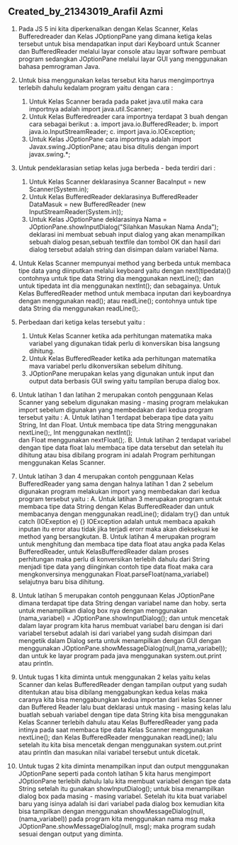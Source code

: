 ## Created_by_21343019_Arafil Azmi
1. Pada JS 5 ini kita diperkenalkan dengan Kelas Scanner, Kelas Bufferedreader dan Kelas JOptionpPane yang dimana ketiga kelas tersebut untuk bisa mendapatkan input      dari Keyboard untuk Scanner dan BufferedReader melalui layar console atau layar software pembuat program sedangkan JOptionPane melalui layar GUI yang menggunakan      bahasa pemrograman Java.

2. Untuk bisa menggunakan kelas tersebut kita harus mengimportnya terlebih dahulu kedalam program yaitu dengan cara :
      1. Untuk Kelas Scanner berada pada paket java.util maka cara importnya adalah import java.util.Scanner;
      2. Untuk Kelas Bufferedreader cara importnya terdapat 3 buah dengan cara sebagai berikut : 
             a. import java.io.BufferedReader;
             b. import java.io.InputStreamReader;
             c. import java.io.IOException;
      3. Untuk Kelas JOptionPane cara importnya adalah import Javax.swing.JOptionPane; atau bisa ditulis dengan import javax.swing.*;

3. Untuk pendeklarasian setiap kelas juga berbeda - beda terdiri dari :
      1. Untuk Kelas Scanner deklarasinya Scanner BacaInput = new Scanner(System.in);
      2. Untuk Kelas BufferedReader deklarasinya BufferedReader DataMasuk = new BufferedReader (new InputStreamReader(System.in));
      3. Untuk Kelas JOptionPane deklarasinya Nama = JOptionPane.showInputDialog("Silahkan Masukan Nama Anda"); deklarasi ini membuat sebuah input dialog yang akan                menampilkan sebuah dialog pesan,sebuah textfile dan tombol OK dan hasil dari dialog tersebut adalah string dan disimpan dalam variabel Nama.

4. Untuk Kelas Scanner mempunyai method yang berbeda untuk membaca tipe data yang diinputkan melalui keyboard yaitu dengan next(tipedata)() contohnya untuk tipe data
   String dia menggunakan nextLine(); dan untuk tipedata int dia menggunakan nextInt(); dan sebagainya.
   Untuk Kelas BufferedReader method untuk membaca inputan dari keyboardnya dengan menggunakan read(); atau readLine(); contohnya untuk tipe data String dia
   menggunakan readLine();.

5. Perbedaan dari ketiga kelas tersebut yaitu :
      1. Untuk Kelas Scanner ketika ada perhitungan matematika maka variabel yang digunakan tidak perlu di konversikan bisa langsung dihitung.
      2. Untuk Kelas BufferedReader ketika ada perhitungan matematika mava variabel perlu dikonversikan sebelum dihitung.
      3. JOptionPane merupakan kelas yang digunakan untuk input dan output data berbasis GUI swing yaitu tampilan berupa dialog box.
 
6. Untuk latihan 1 dan latihan 2 merupakan contoh penggunaan Kelas Scanner yang sebelum digunakan masing - masing program melakukan import sebelum digunakan yang          membedakan dari kedua program tersebut yaitu :
      A. Untuk latihan 1 terdapat beberapa tipe data yaitu String, Int dan Float. Untuk membaca tipe data String menggunakan nextLine();, Int menggunakan nextInt();  
         dan Float menggunakan nextFloat();.
      B. Untuk latihan 2 terdapat variabel dengan tipe data float lalu membaca tipe data tersebut dan setelah itu dihitung atau bisa dibilang program ini adalah 
         Program perhitungan menggunakan Kelas Scanner.
         
7. Untuk latihan 3 dan 4 merupakan contoh penggunaan Kelas BufferedReader yang sama dengan halnya latihan 1 dan 2 sebelum digunakan program melakukan import yang 
   membedakan dari kedua program tersebut yaitu :
      A. Untuk latihan 3 merupakan program untuk membaca tipe data String dengan Kelas BufferedReader dan untuk membacanya dengan menggunakan readLine(); didalam try{}
         dan untuk catch (IOExeption e) {} IOException adalah untuk membaca apakah inputan itu error atau tidak jika terjadi erorr maka akan dieksekusi ke method yang          bersangkutan.
      B. Untuk latihan 4 merupakan program untuk menghitung dan membaca tipe data float atau angka pada Kelas BufferedReader, untuk KelasBufferedReader dalam proses  
         perhitungan maka perlu di konversikan terlebih dahulu dari String menjadi tipe data yang diinginkan contoh tipe data float maka cara mengkonversinya 
         menggunakan Float.parseFloat(nama_variabel) selajutnya baru bisa dihitung.

8. Untuk latihan 5 merupakan contoh penggunaan Kelas JOptionPane dimana terdapat tipe data String dengan variabel name dan hoby.
   serta untuk menampilkan dialog box nya dengan menggunakan (nama_variabel) = JOptionPane.showInputDialog(); dan untuk mencetak dalam layar program kita harus membuat    variabel baru dengan isi dari variabel tersebut adalah isi dari variabel yang sudah disimpan dari mengetik dalam Dialog serta untuk menampilkan dengan GUI dengan 
   menggunakan JOptionPane.showMessageDialog(null,(nama_variabel)); dan untuk ke layar program pada java menggunakan system.out.print atau println.

9. Untuk tugas 1 kita diminta untuk menggunakan 2 kelas yaitu kelas Scanner dan kelas BufferedReader dengan tampilan output yang sudah ditentukan atau bisa dibilang 
   menggabungkan kedua kelas maka caranya kita bisa menggabungkan kedua importan dari kelas Scanner dan Buffered Reader lalu buat deklarasi untuk masing - masing kelas 
   lalu buatlah sebuah variabel dengan tipe data String kita bisa menggunakan Kelas Scanner terlebih dahulu atau Kelas BufferedReader yang pada intinya pada saat 
   membaca tipe data Kelas Scanner menggunakan nextLine(); dan Kelas BufferedReader menggunakan readLine(); lalu setelah itu kita bisa mencetak dengan menggunakan 
   system.out.print atau println dan masukan nilai variabel tersebut untuk dicetak.
   
10. Untuk tugas 2 kita diminta menampilkan input dan output menggunakan JOptionPane seperti pada contoh latihan 5 kita harus mengimport JOptionPane terlebih dahulu
    lalu kita membuat variabel dengan tipe data String setelah itu gunakan showInputDialog(); untuk bisa menampilkan dialog box pada masing - masing variabel.
    Setelah itu kita buat variabel baru yang isinya adalah isi dari variabel pada dialog box kemudian kita bisa tampilkan dengan menggunakan showMessageDialog(null, 
    (nama_variabel)) pada program kita menggunakan nama msg maka JOptionPane.showMessageDialog(null, msg); maka program sudah sesuai dengan output yang diminta.
    
    

